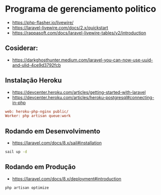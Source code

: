 # Programa de gerenciamento politico

- https://php-flasher.io/livewire/
- https://laravel-livewire.com/docs/2.x/quickstart
- https://rappasoft.com/docs/laravel-livewire-tables/v2/introduction

## Cosiderar:
* https://darkghosthunter.medium.com/laravel-you-can-now-use-uuid-and-ulid-4ce9d3792fcb

## Instalação Heroku
* https://devcenter.heroku.com/articles/getting-started-with-laravel
* https://devcenter.heroku.com/articles/heroku-postgresql#connecting-in-php

```ini
web: heroku-php-nginx public/
Worker: php artisan queue:work
```

## Rodando em Desenvolvimento
* https://laravel.com/docs/8.x/sail#installation

```bash
sail up -d
```

## Rodando em Produção
* https://laravel.com/docs/8.x/deployment#introduction

```bash
php artisan optimize
```

